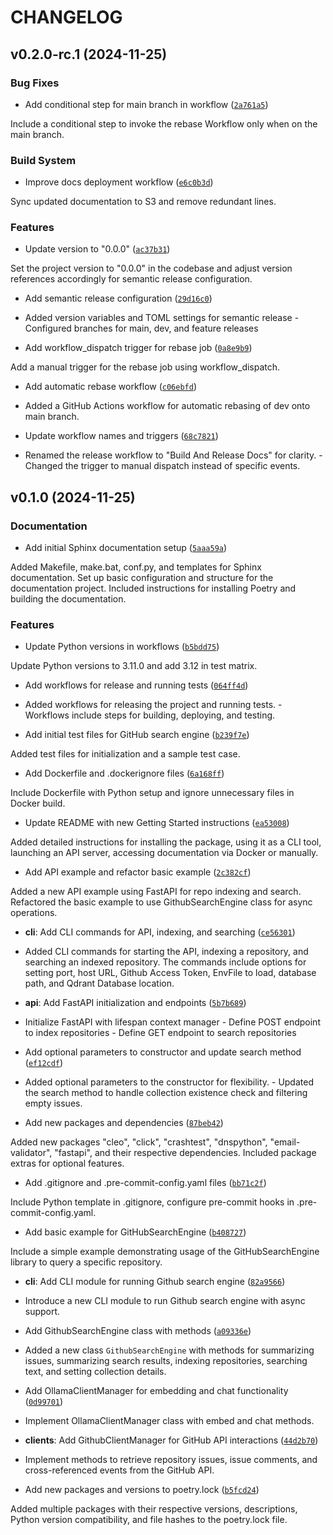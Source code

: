 # CHANGELOG


## v0.2.0-rc.1 (2024-11-25)

### Bug Fixes

- Add conditional step for main branch in workflow
  ([`2a761a5`](https://github.com/sachahu1/Github-Search-Engine/commit/2a761a570964b14d437ee3ec6ecb3e48044ccaf2))

Include a conditional step to invoke the rebase Workflow only when on the main branch.

### Build System

- Improve docs deployment workflow
  ([`e6c0b3d`](https://github.com/sachahu1/Github-Search-Engine/commit/e6c0b3dfb9321430b261cdcca80a37deb9ed8c2e))

Sync updated documentation to S3 and remove redundant lines.

### Features

- Update version to "0.0.0"
  ([`ac37b31`](https://github.com/sachahu1/Github-Search-Engine/commit/ac37b31afbfb5d47704b46897067c7646908ad67))

Set the project version to "0.0.0" in the codebase and adjust version references accordingly for
  semantic release configuration.

- Add semantic release configuration
  ([`29d16c0`](https://github.com/sachahu1/Github-Search-Engine/commit/29d16c0cb7e5eed4baec394a5373caf0fa6d679b))

- Added version variables and TOML settings for semantic release - Configured branches for main,
  dev, and feature releases

- Add workflow_dispatch trigger for rebase job
  ([`0a8e9b9`](https://github.com/sachahu1/Github-Search-Engine/commit/0a8e9b97f19116c0d2da46302c7288844927d4c5))

Add a manual trigger for the rebase job using workflow_dispatch.

- Add automatic rebase workflow
  ([`c06ebfd`](https://github.com/sachahu1/Github-Search-Engine/commit/c06ebfdedb810c0a58386f469f502d50e98be5fa))

- Added a GitHub Actions workflow for automatic rebasing of dev onto main branch.

- Update workflow names and triggers
  ([`68c7821`](https://github.com/sachahu1/Github-Search-Engine/commit/68c782173a2205a68739c33b725754cab0a2d4e5))

- Renamed the release workflow to "Build And Release Docs" for clarity. - Changed the trigger to
  manual dispatch instead of specific events.


## v0.1.0 (2024-11-25)

### Documentation

- Add initial Sphinx documentation setup
  ([`5aaa59a`](https://github.com/sachahu1/Github-Search-Engine/commit/5aaa59a8f5f8d6c401251407068f08211182615d))

Added Makefile, make.bat, conf.py, and templates for Sphinx documentation. Set up basic
  configuration and structure for the documentation project. Included instructions for installing
  Poetry and building the documentation.

### Features

- Update Python versions in workflows
  ([`b5bdd75`](https://github.com/sachahu1/Github-Search-Engine/commit/b5bdd7518b1faea939f46fc37ef5b72b5843920b))

Update Python versions to 3.11.0 and add 3.12 in test matrix.

- Add workflows for release and running tests
  ([`064ff4d`](https://github.com/sachahu1/Github-Search-Engine/commit/064ff4d2cf10a5b297f95e41693822a8fcb9169d))

- Added workflows for releasing the project and running tests. - Workflows include steps for
  building, deploying, and testing.

- Add initial test files for GitHub search engine
  ([`b239f7e`](https://github.com/sachahu1/Github-Search-Engine/commit/b239f7ebfd161bb986051b85a11fdebe9e7f4a98))

Added test files for initialization and a sample test case.

- Add Dockerfile and .dockerignore files
  ([`6a168ff`](https://github.com/sachahu1/Github-Search-Engine/commit/6a168ffb07b32c67299b9458230d29d1efb1110d))

Include Dockerfile with Python setup and ignore unnecessary files in Docker build.

- Update README with new Getting Started instructions
  ([`ea53008`](https://github.com/sachahu1/Github-Search-Engine/commit/ea53008508b2f2375f8c6fb605a6fb2e29b093a3))

Added detailed instructions for installing the package, using it as a CLI tool, launching an API
  server, accessing documentation via Docker or manually.

- Add API example and refactor basic example
  ([`2c382cf`](https://github.com/sachahu1/Github-Search-Engine/commit/2c382cf261d883cd66eff52fd8103fa6ad09628b))

Added a new API example using FastAPI for repo indexing and search. Refactored the basic example to
  use GithubSearchEngine class for async operations.

- **cli**: Add CLI commands for API, indexing, and searching
  ([`ce56301`](https://github.com/sachahu1/Github-Search-Engine/commit/ce56301aae5019b537476c215a86e4bf5571a688))

- Added CLI commands for starting the API, indexing a repository, and searching an indexed
  repository. The commands include options for setting port, host URL, Github Access Token, EnvFile
  to load, database path, and Qdrant Database location.

- **api**: Add FastAPI initialization and endpoints
  ([`5b7b689`](https://github.com/sachahu1/Github-Search-Engine/commit/5b7b689357d48b0a046e9c6955210c653f6aa476))

- Initialize FastAPI with lifespan context manager - Define POST endpoint to index repositories -
  Define GET endpoint to search repositories

- Add optional parameters to constructor and update search method
  ([`ef12cdf`](https://github.com/sachahu1/Github-Search-Engine/commit/ef12cdfaf02544c43f97d60121995069237e30eb))

- Added optional parameters to the constructor for flexibility. - Updated the search method to
  handle collection existence check and filtering empty issues.

- Add new packages and dependencies
  ([`87beb42`](https://github.com/sachahu1/Github-Search-Engine/commit/87beb4280b1dd7f7697b8a0b2d32ac4a75c16772))

Added new packages "cleo", "click", "crashtest", "dnspython", "email-validator", "fastapi", and
  their respective dependencies. Included package extras for optional features.

- Add .gitignore and .pre-commit-config.yaml files
  ([`bb71c2f`](https://github.com/sachahu1/Github-Search-Engine/commit/bb71c2f09b6c75f1004b7947ec36993798f484e5))

Include Python template in .gitignore, configure pre-commit hooks in .pre-commit-config.yaml.

- Add basic example for GitHubSearchEngine
  ([`b408727`](https://github.com/sachahu1/Github-Search-Engine/commit/b40872798b985e03960d68f0ce70f7b379fae7c6))

Include a simple example demonstrating usage of the GitHubSearchEngine library to query a specific
  repository.

- **cli**: Add CLI module for running Github search engine
  ([`82a9566`](https://github.com/sachahu1/Github-Search-Engine/commit/82a9566c2736119e97ec0a77f53e03685369bdc9))

- Introduce a new CLI module to run Github search engine with async support.

- Add GithubSearchEngine class with methods
  ([`a09336e`](https://github.com/sachahu1/Github-Search-Engine/commit/a09336e716d544bf17d0aa8e737de6591c67c02e))

- Added a new class `GithubSearchEngine` with methods for summarizing issues, summarizing search
  results, indexing repositories, searching text, and setting collection details.

- Add OllamaClientManager for embedding and chat functionality
  ([`0d99701`](https://github.com/sachahu1/Github-Search-Engine/commit/0d997011ba61a7a27b010e207d79c626b0c5f454))

- Implement OllamaClientManager class with embed and chat methods.

- **clients**: Add GithubClientManager for GitHub API interactions
  ([`44d2b70`](https://github.com/sachahu1/Github-Search-Engine/commit/44d2b709c5d2fe8abd4e92b221053f3f9b7f2a00))

- Implement methods to retrieve repository issues, issue comments, and cross-referenced events from
  the GitHub API.

- Add new packages and versions to poetry.lock
  ([`b5fcd24`](https://github.com/sachahu1/Github-Search-Engine/commit/b5fcd2469fec50bd3e110d164e4b97e9dfc8302a))

Added multiple packages with their respective versions, descriptions, Python version compatibility,
  and file hashes to the poetry.lock file.
